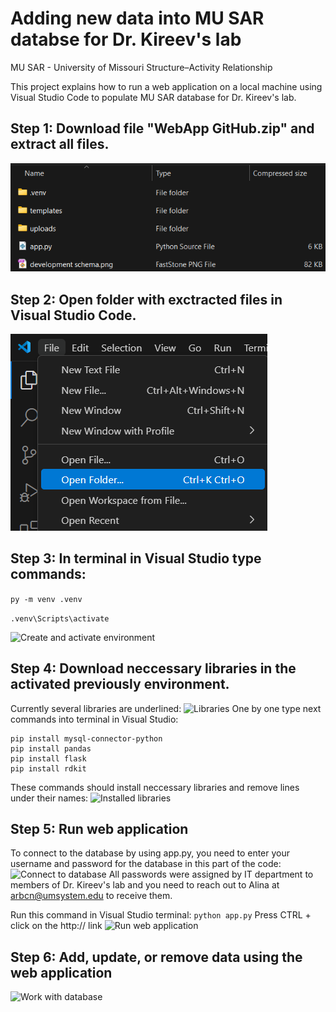 # Adding new data into MU SAR databse for Dr. Kireev's lab
MU SAR - University of Missouri Structure–Activity Relationship

This project explains how to run a web application on a local machine using Visual Studio Code to populate MU SAR database for Dr. Kireev's lab.

## Step 1: Download file "WebApp GitHub.zip" and extract all files. 
![Exctracted files](images/folder_content.png)

## Step 2: Open folder with exctracted files in Visual Studio Code.
![Open folder in Visual Studio](images/open_folder.png)

## Step 3: In terminal in Visual Studio type commands:

```py -m venv .venv```

```.venv\Scripts\activate```

![Create and activate environment](images/environment.png)

## Step 4: Download neccessary libraries in the activated previously environment.
Currently several libraries are underlined:
![Libraries](images/libraries.png)
One by one type next commands into terminal in Visual Studio:
```
pip install mysql-connector-python
pip install pandas
pip install flask
pip install rdkit
```
These commands should install neccessary libraries and remove lines under their names: 
![Installed libraries](images/installed_libraries.png)

## Step 5: Run web application
To connect to the database by using app.py, you need to enter your username and password for the database in this part of the code:
![Connect to database](images/connection.png)
All passwords were assigned by IT department to members of Dr. Kireev's lab and you need to reach out to Alina at arbcn@umsystem.edu to receive them.

Run this command in Visual Studio terminal:
```python app.py```
Press CTRL + click on the http:// link
![Run web application](images/run_app.png)

## Step 6: Add, update, or remove data using the web application
![Work with database](images/web.png)


